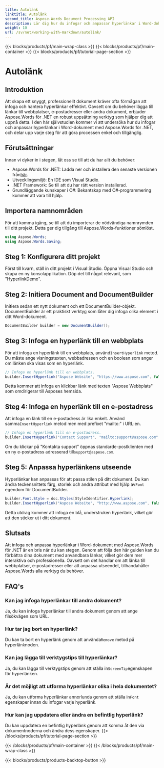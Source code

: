 ```yaml
---
title: Autolänk
linktitle: Autolänk
second_title: Aspose.Words Document Processing API
description: Lär dig hur du infogar och anpassar hyperlänkar i Word-dokument med Aspose.Words för .NET med denna detaljerade guide. Förbättra dina dokument utan ansträngning.
weight: 10
url: /sv/net/working-with-markdown/autolink/
---
```


{{< blocks/products/pf/main-wrap-class >}}
{{< blocks/products/pf/main-container >}}
{{< blocks/products/pf/tutorial-page-section >}}

# Autolänk

## Introduktion

Att skapa ett snyggt, professionellt dokument kräver ofta förmågan att infoga och hantera hyperlänkar effektivt. Oavsett om du behöver lägga till länkar till webbplatser, e-postadresser eller andra dokument, erbjuder Aspose.Words för .NET en robust uppsättning verktyg som hjälper dig att uppnå detta. I den här självstudien kommer vi att undersöka hur du infogar och anpassar hyperlänkar i Word-dokument med Aspose.Words för .NET, och delar upp varje steg för att göra processen enkel och tillgänglig.

## Förutsättningar

Innan vi dyker in i stegen, låt oss se till att du har allt du behöver:

-  Aspose.Words för .NET: Ladda ner och installera den senaste versionen från[här](https://releases.aspose.com/words/net/).
- Utvecklingsmiljö: En IDE som Visual Studio.
- .NET Framework: Se till att du har rätt version installerad.
- Grundläggande kunskaper i C#: Bekantskap med C#-programmering kommer att vara till hjälp.

## Importera namnområden

För att komma igång, se till att du importerar de nödvändiga namnrymden till ditt projekt. Detta ger dig tillgång till Aspose.Words-funktioner sömlöst.

```csharp
using Aspose.Words;
using Aspose.Words.Saving;
```

## Steg 1: Konfigurera ditt projekt

Först till kvarn, ställ in ditt projekt i Visual Studio. Öppna Visual Studio och skapa en ny konsolapplikation. Döp det till något relevant, som "HyperlinkDemo".

## Steg 2: Initiera Document and DocumentBuilder

Initiera sedan ett nytt dokument och ett DocumentBuilder-objekt. DocumentBuilder är ett praktiskt verktyg som låter dig infoga olika element i ditt Word-dokument.

```csharp
DocumentBuilder builder = new DocumentBuilder();
```

## Steg 3: Infoga en hyperlänk till en webbplats

 För att infoga en hyperlänk till en webbplats, använd`InsertHyperlink` metod. Du måste ange visningstexten, webbadressen och en boolean som anger om länken ska visas som en hyperlänk.

```csharp
// Infoga en hyperlänk till en webbplats.
builder.InsertHyperlink("Aspose Website", "https://www.aspose.com", false);
```

Detta kommer att infoga en klickbar länk med texten "Aspose Webbplats" som omdirigerar till Asposes hemsida.

## Steg 4: Infoga en hyperlänk till en e-postadress

 Att infoga en länk till en e-postadress är lika enkelt. Använd samma`InsertHyperlink` metod men med prefixet "mailto:" i URL:en.

```csharp
// Infoga en hyperlänk till en e-postadress.
builder.InsertHyperlink("Contact Support", "mailto:support@aspose.com", false);
```

 Om du klickar på "Kontakta support" öppnas standarde-postklienten med en ny e-postadress adresserad till`support@aspose.com`.

## Steg 5: Anpassa hyperlänkens utseende

Hyperlänkar kan anpassas för att passa stilen på ditt dokument. Du kan ändra teckensnittets färg, storlek och andra attribut med hjälp av`Font` egendom för DocumentBuilder.

```csharp
builder.Font.Style = doc.Styles[StyleIdentifier.Hyperlink];
builder.InsertHyperlink("Aspose Website", "http://www.aspose.com", false);
```

Detta utdrag kommer att infoga en blå, understruken hyperlänk, vilket gör att den sticker ut i ditt dokument.

## Slutsats

Att infoga och anpassa hyperlänkar i Word-dokument med Aspose.Words för .NET är en bris när du kan stegen. Genom att följa den här guiden kan du förbättra dina dokument med användbara länkar, vilket gör dem mer interaktiva och professionella. Oavsett om det handlar om att länka till webbplatser, e-postadresser eller att anpassa utseendet, tillhandahåller Aspose.Words alla verktyg du behöver.

## FAQ's

### Kan jag infoga hyperlänkar till andra dokument?
Ja, du kan infoga hyperlänkar till andra dokument genom att ange filsökvägen som URL.

### Hur tar jag bort en hyperlänk?
 Du kan ta bort en hyperlänk genom att använda`Remove` metod på hyperlänknoden.

### Kan jag lägga till verktygstips till hyperlänkar?
 Ja, du kan lägga till verktygstips genom att ställa in`ScreenTip`egenskapen för hyperlänken.

### Är det möjligt att utforma hyperlänkar olika i hela dokumentet?
 Ja, du kan utforma hyperlänkar annorlunda genom att ställa in`Font` egenskaper innan du infogar varje hyperlänk.

### Hur kan jag uppdatera eller ändra en befintlig hyperlänk?
Du kan uppdatera en befintlig hyperlänk genom att komma åt den via dokumentnoderna och ändra dess egenskaper.
{{< /blocks/products/pf/tutorial-page-section >}}

{{< /blocks/products/pf/main-container >}}
{{< /blocks/products/pf/main-wrap-class >}}

{{< blocks/products/products-backtop-button >}}
